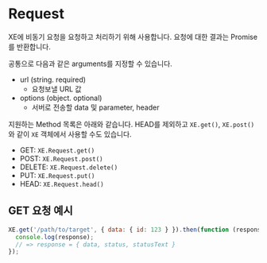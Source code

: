# Request
XE에 비동기 요청을 요청하고 처리하기 위해 사용합니다. 요청에 대한 결과는 Promise를 반환합니다.

공통으로 다음과 같은 arguments를 지정할 수 있습니다.
- url (string. required)
  - 요청보낼 URL 값
- options (object. optional)
  - 서버로 전송할 data 및 parameter, header

지원하는 Method 목록은 아래와 같습니다. HEAD를 제외하고 `XE.get()`, `XE.post()`와 같이 `XE` 객체에서 사용할 수도 있습니다.

- GET: `XE.Request.get()`
- POST: `XE.Request.post()`
- DELETE: `XE.Request.delete()`
- PUT: `XE.Request.put()`
- HEAD: `XE.Request.head()`

## GET 요청 예시
```js
XE.get('/path/to/target', { data: { id: 123 } }).then(function (response) {
  console.log(response);
  // => response = { data, status, statusText }
});
```
